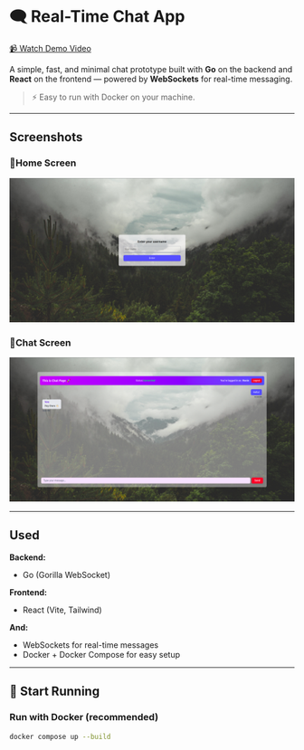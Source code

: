 # 🗨️ Real-Time Chat App

[📹 Watch Demo Video](https://github.com/iamAdityafr/chat-golang-websocket/raw/main/demo/demo.mp4)

A simple, fast, and minimal chat prototype built with **Go** on the backend and **React** on the frontend — powered by **WebSockets** for real-time messaging.

> ⚡ Easy to run with Docker on your machine.

---

##  Screenshots

### 🔹Home Screen

![Home Screen](./demo/home-screen.png)

### 🔹Chat Screen

![Chat Screen](./demo/chat-screen.png)

---

## Used

**Backend:**
- Go (Gorilla WebSocket)

**Frontend:**
- React (Vite, Tailwind)

**And:**
- WebSockets for real-time messages  
- Docker + Docker Compose for easy setup

---

## 🚀 Start Running

### Run with Docker (recommended)

```bash
docker compose up --build
